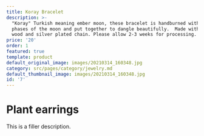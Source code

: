 ```yaml
---
title: Koray Bracelet
description: >-
  "Koray" Turkish meaning ember moon, these bracelet is handburned with the
  phases of the moon and put together to dangle beautifully.  Made with poplar
  wood and silver plated chain. Please allow 2-3 weeks for processing. 
price: '20'
order: 1
featured: true
template: product
default_original_image: images/20210314_160348.jpg
category: src/pages/category/jewelry.md
default_thumbnail_image: images/20210314_160348.jpg
id: '7'
---
```

# Plant earrings

This is a filler description.
